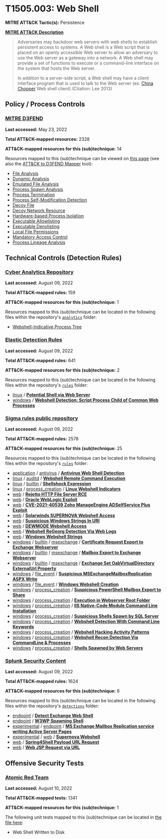 # T1505.003: Web Shell
**MITRE ATT&CK Tactic(s):** Persistence

**[MITRE ATT&CK Description](https://attack.mitre.org/techniques/T1505/003)**
<blockquote>Adversaries may backdoor web servers with web shells to establish persistent access to systems. A Web shell is a Web script that is placed on an openly accessible Web server to allow an adversary to use the Web server as a gateway into a network. A Web shell may provide a set of functions to execute or a command-line interface on the system that hosts the Web server.

In addition to a server-side script, a Web shell may have a client interface program that is used to talk to the Web server (ex: [China Chopper](https://attack.mitre.org/software/S0020) Web shell client).(Citation: Lee 2013) </blockquote>

## Policy / Process Controls
### [MITRE D3FEND](https://d3fend.mitre.org/)
**Last accessed:** May 23, 2022

**Total ATT&CK-mapped resources:** 2328

**ATT&CK-mapped resources for this (sub)technique:** 14

Resources mapped to this (sub)technique can be viewed on [this page](https://d3fend.mitre.org/) (see also the [ATT&CK to D3FEND Mapper](https://d3fend.mitre.org/tools/attack-mapper) tool):

* [File Analysis](https://d3fend.mitre.org/technique/d3f:FileAnalysis)
* [Dynamic Analysis](https://d3fend.mitre.org/technique/d3f:DynamicAnalysis)
* [Emulated File Analysis](https://d3fend.mitre.org/technique/d3f:EmulatedFileAnalysis)
* [Process Spawn Analysis](https://d3fend.mitre.org/technique/d3f:ProcessSpawnAnalysis)
* [Process Termination](https://d3fend.mitre.org/technique/d3f:ProcessTermination)
* [Process Self-Modification Detection](https://d3fend.mitre.org/technique/d3f:ProcessSelf-ModificationDetection)
* [Decoy File](https://d3fend.mitre.org/technique/d3f:DecoyFile)
* [Decoy Network Resource](https://d3fend.mitre.org/technique/d3f:DecoyNetworkResource)
* [Hardware-based Process Isolation](https://d3fend.mitre.org/technique/d3f:Hardware-basedProcessIsolation)
* [Executable Allowlisting](https://d3fend.mitre.org/technique/d3f:ExecutableAllowlisting)
* [Executable Denylisting](https://d3fend.mitre.org/technique/d3f:ExecutableDenylisting)
* [Local File Permissions](https://d3fend.mitre.org/technique/d3f:LocalFilePermissions)
* [Mandatory Access Control](https://d3fend.mitre.org/technique/d3f:MandatoryAccessControl)
* [Process Lineage Analysis](https://d3fend.mitre.org/technique/d3f:ProcessLineageAnalysis)

## Technical Controls (Detection Rules)
### [Cyber Analytics Repository](https://car.mitre.org)
**Last accessed:** August 09, 2022

**Total ATT&CK-mapped rules:** 159

**ATT&CK-mapped resources for this (sub)technique:** 1

Resources mapped to this (sub)technique can be located in the following files within the repository's <code>[analytics](https://github.com/mitre-attack/car/blob/master/analytics)</code> folder:

* [Webshell-Indicative Process Tree](https://github.com/mitre-attack/car/tree/master/analytics/CAR-2021-02-001.yaml)

### [Elastic Detection Rules](https://github.com/elastic/detection-rules)
**Last accessed:** August 09, 2022

**Total ATT&CK-mapped rules:** 641

**ATT&CK-mapped resources for this (sub)technique:** 2

Resources mapped to this (sub)technique can be located in the following files within the repository's <code>[rules](https://github.com/elastic/detection-rules/tree/main/rules)</code> folder:

* [linux](https://github.com/elastic/detection-rules/tree/main/rules/linux/) / **[Potential Shell via Web Server](https://github.com/elastic/detection-rules/blob/main/rules/linux/persistence_shell_activity_by_web_server.toml)**
* [windows](https://github.com/elastic/detection-rules/tree/main/rules/windows/) / **[Webshell Detection: Script Process Child of Common Web Processes](https://github.com/elastic/detection-rules/blob/main/rules/windows/persistence_webshell_detection.toml)**

### [Sigma rules public repository](https://github.com/SigmaHQ/sigma)
**Last accessed:** August 09, 2022

**Total ATT&CK-mapped rules:** 2578

**ATT&CK-mapped resources for this (sub)technique:** 25

Resources mapped to this (sub)technique can be located in the following files within the repository's <code>[rules](https://github.com/SigmaHQ/sigma/tree/master/rules)</code> folder:

* [application](https://github.com/SigmaHQ/sigma/tree/master/rules/application/) / [antivirus](https://github.com/SigmaHQ/sigma/tree/master/rules/application/antivirus/) / **[Antivirus Web Shell Detection](https://github.com/SigmaHQ/sigma/blob/master/rules/application/antivirus/av_webshell.yml)**
* [linux](https://github.com/SigmaHQ/sigma/tree/master/rules/linux/) / [auditd](https://github.com/SigmaHQ/sigma/tree/master/rules/linux/auditd/) / **[Webshell Remote Command Execution](https://github.com/SigmaHQ/sigma/blob/master/rules/linux/auditd/lnx_auditd_web_rce.yml)**
* [linux](https://github.com/SigmaHQ/sigma/tree/master/rules/linux/) / [builtin](https://github.com/SigmaHQ/sigma/tree/master/rules/linux/builtin/) / **[Shellshock Expression](https://github.com/SigmaHQ/sigma/blob/master/rules/linux/builtin/lnx_shellshock.yml)**
* [linux](https://github.com/SigmaHQ/sigma/tree/master/rules/linux/) / [process_creation](https://github.com/SigmaHQ/sigma/tree/master/rules/linux/process_creation/) / **[Linux Webshell Indicators](https://github.com/SigmaHQ/sigma/blob/master/rules/linux/process_creation/proc_creation_lnx_webshell_detection.yml)**
* [web](https://github.com/SigmaHQ/sigma/tree/master/rules/web/) / **[Rejetto HTTP File Server RCE](https://github.com/SigmaHQ/sigma/blob/master/rules/web/web_cve_2014_6287_hfs_rce.yml)**
* [web](https://github.com/SigmaHQ/sigma/tree/master/rules/web/) / **[Oracle WebLogic Exploit](https://github.com/SigmaHQ/sigma/blob/master/rules/web/web_cve_2018_2894_weblogic_exploit.yml)**
* [web](https://github.com/SigmaHQ/sigma/tree/master/rules/web/) / **[CVE-2021-40539 Zoho ManageEngine ADSelfService Plus Exploit](https://github.com/SigmaHQ/sigma/blob/master/rules/web/web_cve_2021_40539_manageengine_adselfservice_exploit.yml)**
* [web](https://github.com/SigmaHQ/sigma/tree/master/rules/web/) / **[Solarwinds SUPERNOVA Webshell Access](https://github.com/SigmaHQ/sigma/blob/master/rules/web/web_solarwinds_supernova_webshell.yml)**
* [web](https://github.com/SigmaHQ/sigma/tree/master/rules/web/) / **[Suspicious Windows Strings In URI](https://github.com/SigmaHQ/sigma/blob/master/rules/web/web_susp_windows_path_uri.yml)**
* [web](https://github.com/SigmaHQ/sigma/tree/master/rules/web/) / **[DEWMODE Webshell Access](https://github.com/SigmaHQ/sigma/blob/master/rules/web/web_unc2546_dewmode_php_webshell.yml)**
* [web](https://github.com/SigmaHQ/sigma/tree/master/rules/web/) / **[Webshell ReGeorg Detection Via Web Logs](https://github.com/SigmaHQ/sigma/blob/master/rules/web/web_webshell_regeorg.yml)**
* [web](https://github.com/SigmaHQ/sigma/tree/master/rules/web/) / **[Windows Webshell Strings](https://github.com/SigmaHQ/sigma/blob/master/rules/web/web_win_webshells_in_access_logs.yml)**
* [windows](https://github.com/SigmaHQ/sigma/tree/master/rules/windows/) / [builtin](https://github.com/SigmaHQ/sigma/tree/master/rules/windows/builtin/) / [msexchange](https://github.com/SigmaHQ/sigma/tree/master/rules/windows/builtin/msexchange/) / **[Certificate Request Export to Exchange Webserver](https://github.com/SigmaHQ/sigma/blob/master/rules/windows/builtin/msexchange/win_exchange_proxyshell_certificate_generation.yml)**
* [windows](https://github.com/SigmaHQ/sigma/tree/master/rules/windows/) / [builtin](https://github.com/SigmaHQ/sigma/tree/master/rules/windows/builtin/) / [msexchange](https://github.com/SigmaHQ/sigma/tree/master/rules/windows/builtin/msexchange/) / **[Mailbox Export to Exchange Webserver](https://github.com/SigmaHQ/sigma/blob/master/rules/windows/builtin/msexchange/win_exchange_proxyshell_mailbox_export.yml)**
* [windows](https://github.com/SigmaHQ/sigma/tree/master/rules/windows/) / [builtin](https://github.com/SigmaHQ/sigma/tree/master/rules/windows/builtin/) / [msexchange](https://github.com/SigmaHQ/sigma/tree/master/rules/windows/builtin/msexchange/) / **[Exchange Set OabVirtualDirectory ExternalUrl Property](https://github.com/SigmaHQ/sigma/blob/master/rules/windows/builtin/msexchange/win_set_oabvirtualdirectory_externalurl.yml)**
* [windows](https://github.com/SigmaHQ/sigma/tree/master/rules/windows/) / [file_event](https://github.com/SigmaHQ/sigma/tree/master/rules/windows/file_event/) / **[Suspicious MSExchangeMailboxReplication ASPX Write](https://github.com/SigmaHQ/sigma/blob/master/rules/windows/file_event/file_event_win_susp_exchange_aspx_write.yml)**
* [windows](https://github.com/SigmaHQ/sigma/tree/master/rules/windows/) / [file_event](https://github.com/SigmaHQ/sigma/tree/master/rules/windows/file_event/) / **[Windows Webshell Creation](https://github.com/SigmaHQ/sigma/blob/master/rules/windows/file_event/file_event_win_webshell_creation_detect.yml)**
* [windows](https://github.com/SigmaHQ/sigma/tree/master/rules/windows/) / [process_creation](https://github.com/SigmaHQ/sigma/tree/master/rules/windows/process_creation/) / **[Suspicious PowerShell Mailbox Export to Share](https://github.com/SigmaHQ/sigma/blob/master/rules/windows/process_creation/proc_creation_win_mailboxexport_share.yml)**
* [windows](https://github.com/SigmaHQ/sigma/tree/master/rules/windows/) / [process_creation](https://github.com/SigmaHQ/sigma/tree/master/rules/windows/process_creation/) / **[Execution in Webserver Root Folder](https://github.com/SigmaHQ/sigma/blob/master/rules/windows/process_creation/proc_creation_win_susp_execution_path_webserver.yml)**
* [windows](https://github.com/SigmaHQ/sigma/tree/master/rules/windows/) / [process_creation](https://github.com/SigmaHQ/sigma/tree/master/rules/windows/process_creation/) / **[IIS Native-Code Module Command Line Installation](https://github.com/SigmaHQ/sigma/blob/master/rules/windows/process_creation/proc_creation_win_susp_iss_module_install.yml)**
* [windows](https://github.com/SigmaHQ/sigma/tree/master/rules/windows/) / [process_creation](https://github.com/SigmaHQ/sigma/tree/master/rules/windows/process_creation/) / **[Suspicious Shells Spawn by SQL Server](https://github.com/SigmaHQ/sigma/blob/master/rules/windows/process_creation/proc_creation_win_susp_shell_spawn_from_mssql.yml)**
* [windows](https://github.com/SigmaHQ/sigma/tree/master/rules/windows/) / [process_creation](https://github.com/SigmaHQ/sigma/tree/master/rules/windows/process_creation/) / **[Webshell Detection With Command Line Keywords](https://github.com/SigmaHQ/sigma/blob/master/rules/windows/process_creation/proc_creation_win_webshell_detection.yml)**
* [windows](https://github.com/SigmaHQ/sigma/tree/master/rules/windows/) / [process_creation](https://github.com/SigmaHQ/sigma/tree/master/rules/windows/process_creation/) / **[Webshell Hacking Activity Patterns](https://github.com/SigmaHQ/sigma/blob/master/rules/windows/process_creation/proc_creation_win_webshell_hacking.yml)**
* [windows](https://github.com/SigmaHQ/sigma/tree/master/rules/windows/) / [process_creation](https://github.com/SigmaHQ/sigma/tree/master/rules/windows/process_creation/) / **[Webshell Recon Detection Via CommandLine & Processes](https://github.com/SigmaHQ/sigma/blob/master/rules/windows/process_creation/proc_creation_win_webshell_recon_detection.yml)**
* [windows](https://github.com/SigmaHQ/sigma/tree/master/rules/windows/) / [process_creation](https://github.com/SigmaHQ/sigma/tree/master/rules/windows/process_creation/) / **[Shells Spawned by Web Servers](https://github.com/SigmaHQ/sigma/blob/master/rules/windows/process_creation/proc_creation_win_webshell_spawn.yml)**

### [Splunk Security Content](https://github.com/splunk/security_content)
**Last accessed:** August 09, 2022

**Total ATT&CK-mapped rules:** 1624

**ATT&CK-mapped resources for this (sub)technique:** 6

Resources mapped to this (sub)technique can be located in the following files within the repository's <code>[detections](https://github.com/splunk/security_content/tree/develop/detections)</code> folder:

* [endpoint](https://github.com/splunk/security_content/tree/develop/detections/endpoint/) / **[Detect Exchange Web Shell](https://github.com/splunk/security_content/blob/develop/detections/endpoint/detect_exchange_web_shell.yml)**
* [endpoint](https://github.com/splunk/security_content/tree/develop/detections/endpoint/) / **[W3WP Spawning Shell](https://github.com/splunk/security_content/blob/develop/detections/endpoint/w3wp_spawning_shell.yml)**
* [experimental](https://github.com/splunk/security_content/tree/develop/detections/experimental/) / [endpoint](https://github.com/splunk/security_content/tree/develop/detections/experimental/endpoint/) / **[MS Exchange Mailbox Replication service writing Active Server Pages](https://github.com/splunk/security_content/blob/develop/detections/experimental/endpoint/ms_exchange_mailbox_replication_service_writing_active_server_pages.yml)**
* [experimental](https://github.com/splunk/security_content/tree/develop/detections/experimental/) / [web](https://github.com/splunk/security_content/tree/develop/detections/experimental/web/) / **[Supernova Webshell](https://github.com/splunk/security_content/blob/develop/detections/experimental/web/supernova_webshell.yml)**
* [web](https://github.com/splunk/security_content/tree/develop/detections/web/) / **[Spring4Shell Payload URL Request](https://github.com/splunk/security_content/blob/develop/detections/web/spring4shell_payload_url_request.yml)**
* [web](https://github.com/splunk/security_content/tree/develop/detections/web/) / **[Web JSP Request via URL](https://github.com/splunk/security_content/blob/develop/detections/web/web_jsp_request_via_url.yml)**


## Offensive Security Tests
### [Atomic Red Team](https://github.com/redcanaryco/atomic-red-team)
**Last accessed:** August 10, 2022

**Total ATT&CK-mapped tests:** 1341

**ATT&CK-mapped resources for this (sub)technique:** 1

The following unit tests mapped to this (sub)technique can be located in [the file here](https://github.com/redcanaryco/atomic-red-team/tree/master/atomics/T1505.003/T1505.003.yaml):

* Web Shell Written to Disk

